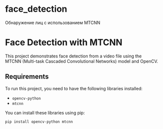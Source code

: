 # face_detection
Обнаружение лиц с использованием MTCNN
# Face Detection with MTCNN

This project demonstrates face detection from a video file using the MTCNN (Multi-task Cascaded Convolutional Networks) model and OpenCV.

## Requirements

To run this project, you need to have the following libraries installed:

- `opencv-python`
- `mtcnn`

You can install these libraries using pip:

```sh
pip install opencv-python mtcnn
